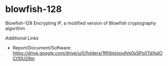 # blowfish-128
Blowfish-128 Encrypting IP, a modified version of Blowfish cryptography algorithm

_Additional Links_
- Report/Document/Software: https://drive.google.com/drive/u/0/folders/1fKtbtstxodVe0sSPo0TdXqlOCt10U29m
